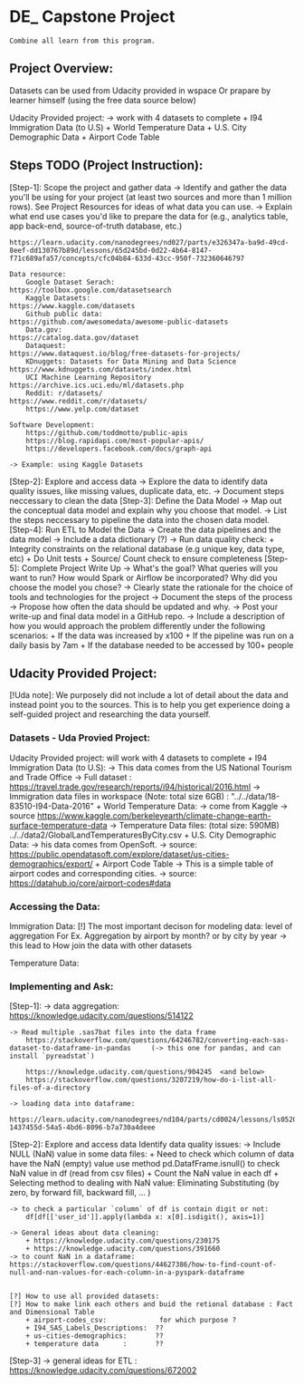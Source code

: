 # DE_ Capstone Project
    Combine all learn from this program.

## Project Overview:
Datasets can be used from Udacity provided in wspace Or prapare by learner himself (using the free data source below)

Udacity Provided project:
    -> work with 4 datasets to complete
        + I94 Immigration Data (to U.S)
        + World Temperature Data
        + U.S. City Demographic Data
        + Airport Code Table

## Steps TODO (Project Instruction):
[Step-1]: Scope the project and gather data
    -> Identify and gather the data you'll be using for your project (at least two sources and more than 1 million rows). See Project Resources for ideas of what data you can use.
    -> Explain what end use cases you'd like to prepare the data for (e.g., analytics table, app back-end, source-of-truth database, etc.)

    
    https://learn.udacity.com/nanodegrees/nd027/parts/e326347a-ba9d-49cd-8eef-dd130767b89d/lessons/65d245bd-0d22-4b64-8147-f71c689afa57/concepts/cfc04b84-633d-43cc-950f-732360646797
    
    Data resource:
        Google Dataset Serach:                                  https://toolbox.google.com/datasetsearch
        Kaggle Datasets:                                        https://www.kaggle.com/datasets
        Github public data:                                     https://github.com/awesomedata/awesome-public-datasets
        Data.gov:                                               https://catalog.data.gov/dataset
        Dataquest:                                              https://www.dataquest.io/blog/free-datasets-for-projects/
        KDnuggets: Datasets for Data Mining and Data Science    https://www.kdnuggets.com/datasets/index.html
        UCI Machine Learning Repository                         https://archive.ics.uci.edu/ml/datasets.php
        Reddit: r/datasets/                                     https://www.reddit.com/r/datasets/
        https://www.yelp.com/dataset
    
    Software Development:
        https://github.com/toddmotto/public-apis
        https://blog.rapidapi.com/most-popular-apis/
        https://developers.facebook.com/docs/graph-api

    -> Example: using Kaggle Datasets 

[Step-2]: Explore and access data
    -> Explore the data to identify data quality issues, like missing values, duplicate data, etc.
    -> Document steps neccessary to clean the data
[Step-3]: Define the Data Model
    -> Map out the conceptual data model and explain why you choose that model.
    -> List the steps neccessary to pipeline the data into the chosen data model.
[Step-4]: Run ETL to Model the Data
    -> Create the data pipelines and the data model
    -> Include a data dictionary (?)
    -> Run data quality check:
        + Integrity constraints on the relational database (e.g unique key, data type, etc)
        + Do Unit tests
        + Source/ Count check to ensure completeness
[Step-5]: Complete Project Write Up
    -> What's the goal? What queries will you want to run? How would Spark or Airflow be incorporated? Why did you choose the model you chose?
    -> Clearly state the rationale for the choice of tools and technologies for the project
    -> Document the steps of the process
    -> Propose how often the data should be updated and why.
    -> Post your write-up and final data model in a GitHub repo.
    -> Include a description of how you would approach the problem differently under the following scenarios:
        + If the data was increased by x100
        + If the pipeline was run on a daily basis by 7am
        + If the database needed to be accessed by 100+ people

## Udacity Provided Project:
[!Uda note]: We purposely did not include a lot of detail about the data and instead point you to the sources. This is to help you get experience doing a self-guided project and researching the data yourself.


### Datasets - Uda Provied Project:
Udacity Provided project:
will work with 4 datasets to complete
    + I94 Immigration Data (to U.S): 
        -> This data comes from the US National Tourism and Trade Office 
        -> Full dataset : https://travel.trade.gov/research/reports/i94/historical/2016.html
        -> Immigration data files in workspace (Note: total size 6GB) : "../../data/18-83510-I94-Data-2016"
    + World Temperature Data:
        -> come from Kaggle
        -> source https://www.kaggle.com/berkeleyearth/climate-change-earth-surface-temperature-data
        -> Temperature Data files: (total size: 590MB) ../../data2/GlobalLandTemperaturesByCity.csv
    + U.S. City Demographic Data:
        -> his data comes from OpenSoft. 
        -> source: https://public.opendatasoft.com/explore/dataset/us-cities-demographics/export/
    + Airport Code Table
        -> This is a simple table of airport codes and corresponding cities.
        -> source: https://datahub.io/core/airport-codes#data

### Accessing the Data:
Immigration Data:
    [!] The most important decison for modeling data: level of aggregation
        For Ex. Aggregation by airport by month? or by city by year -> this lead to How join the data with other datasets

Temperature Data:

### Implementing and Ask:
[Step-1]:
    -> data aggregation: 
        https://knowledge.udacity.com/questions/514122


    -> Read multiple .sas7bat files into the data frame
        https://stackoverflow.com/questions/64246782/converting-each-sas-dataset-to-dataframe-in-pandas     (-> this one for pandas, and can install `pyreadstat`)

        https://knowledge.udacity.com/questions/904245  <and below> 
        https://stackoverflow.com/questions/3207219/how-do-i-list-all-files-of-a-directory

    -> loading data into dataframe: 
        https://learn.udacity.com/nanodegrees/nd104/parts/cd0024/lessons/ls0520/concepts/   1437455d-54a5-4bd6-8096-b7a730a4deee

[Step-2]: Explore and access data
Identify data quality issues:
    -> Include NULL (NaN) value in some data files:
        + Need to check which column of data have the NaN (empty) value
            use method pd.DatafFrame.isnull() to check NaN value in df (read from csv files)
        + Count the NaN value in each df
        + Selecting method to dealing with NaN value: 
            Eliminating
            Substituting (by zero, by forward fill, backward fill, ... )

    -> to check a particular `column` of df is contain digit or not:
        df[df[['user_id']].apply(lambda x: x[0].isdigit(), axis=1)]
    
    -> General ideas about data cleaning: 
        + https://knowledge.udacity.com/questions/230175
        + https://knowledge.udacity.com/questions/391660
    -> to count NaN in a dataframe: 
    https://stackoverflow.com/questions/44627386/how-to-find-count-of-null-and-nan-values-for-each-column-in-a-pyspark-dataframe


    [?] How to use all provided datasets:
    [?] How to make link each others and buid the retional database : Fact and Dimensional Table
        + airport-codes_csv:             for which purpose ?
        + I94_SAS_Labels_Descriptions:  ?? 
        + us-cities-demographics:       ??
        + temperature data      :       ??


[Step-3]
    -> general ideas for ETL : https://knowledge.udacity.com/questions/672002